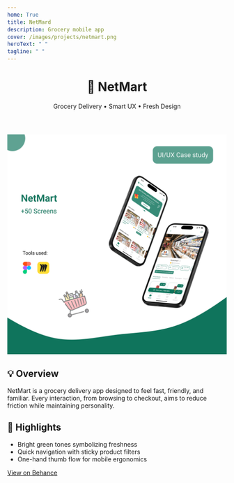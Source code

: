 ```yaml
---
home: True
title: NetMard
description: Grocery mobile app
cover: /images/projects/netmart.png
heroText: " "
tagline: " "
---
```


<div class="project-page netmart">
  <header class="project-header">
    <h1>🛒 NetMart</h1>
    <p class="subtitle">Grocery Delivery • Smart UX • Fresh Design</p>
  </header>
  <div class="project-image">
    <img src="/images/projects/netmart.png" alt="NetMart App Screenshot" />
  </div>
  <section class="project-details">
    <h2>💡 Overview</h2>
    <p>
      NetMart is a grocery delivery app designed to feel fast, friendly, and familiar.
      Every interaction, from browsing to checkout, aims to reduce friction while maintaining personality.
    </p>
    <h2>🥬 Highlights</h2>
    <ul>
      <li>Bright green tones symbolizing freshness</li>
      <li>Quick navigation with sticky product filters</li>
      <li>One-hand thumb flow for mobile ergonomics</li>
    </ul>
    <a href="https://www.behance.net/gallery/210476423/NetMart-UXUI-Design" target="_blank" class="btn">View on Behance</a>
  </section>
</div>
